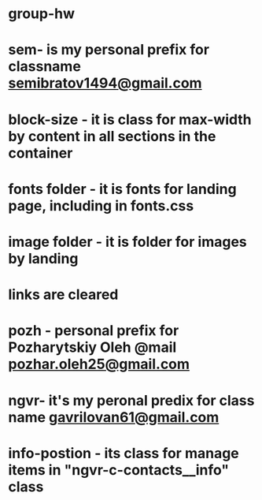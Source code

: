 # group-hw

# sem- is my personal prefix for classname semibratov1494@gmail.com

# block-size - it is class for max-width by content in all sections in the container

# fonts folder - it is fonts for landing page, including in fonts.css

# image folder - it is folder for images by landing

# links are cleared

# pozh - personal prefix for Pozharytskiy Oleh @mail pozhar.oleh25@gmail.com

# ngvr- it's my peronal predix for class name gavrilovan61@gmail.com

# info-postion - its class for manage items in "ngvr-c-contacts\_\_info" class
